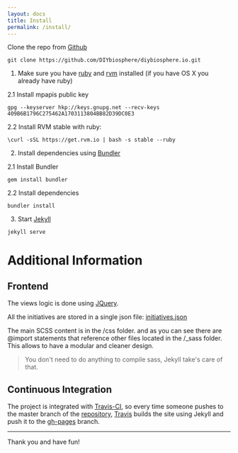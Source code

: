 ```yaml
---
layout: docs
title: Install
permalink: /install/
---
```


Clone the repo from [Github](https://github.com/)
```
git clone https://github.com/DIYbiosphere/diybiosphere.io.git
```

1. Make sure you have [ruby](https://www.ruby-lang.org/en/documentation/installation/) and [rvm](https://rvm.io/rvm/install) installed (if you have OS X you already have ruby)

  2.1 Install mpapis public key
  ```
  gpg --keyserver hkp://keys.gnupg.net --recv-keys 409B6B1796C275462A1703113804BB82D39DC0E3
  ```

  2.2 Install RVM stable with ruby:
  ```
  \curl -sSL https://get.rvm.io | bash -s stable --ruby
  ```

2. Install dependencies using [Bundler](http://bundler.io/)

  2.1 Install Bundler
  ```
  gem install bundler
  ```

  2.2 Install dependencies
  ```
  bundler install
  ```

3. Start [Jekyll](https://jekyllrb.com/)
```
jekyll serve
```

# Additional Information

## Frontend
The views logic is done using [JQuery](https://jquery.com/).

All the initiatives are stored in a single json file:
[initiatives.json](https://github.com/DIYbiosphere/diybiosphere.io/blob/gh-pages/js/data/initiatives.json)

The main SCSS content is in the /css folder. and as you can see there are @import
statements that reference other files located in the /_sass folder. This allows
to have a modular and cleaner design.

> You don't need to do anything to compile sass, Jekyll take's care of that.

## Continuous Integration
The project is integrated with [Travis-CI](https://travis-ci.org/), so every
time someone pushes to the master branch of the
[repository](https://github.com/DIYbiosphere/diybiosphere.io),
[Travis](https://travis-ci.org/) builds the site using Jekyll and push it to the
[gh-pages](https://github.com/DIYbiosphere/diybiosphere.io/tree/gh-pages) branch.

--------------------

Thank you and have fun!
